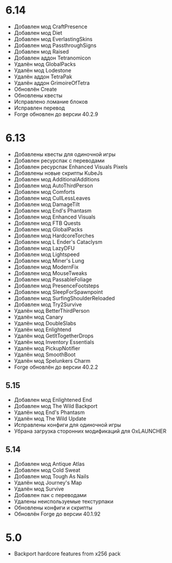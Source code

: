 # 6.14
* Добавлен мод CraftPresence
* Добавлен мод Diet
* Добавлен мод EverlastingSkins
* Добавлен мод PassthroughSigns
* Добавлен мод Raised
* Добавлен аддон Tetranomicon
* Удалён мод GlobalPacks
* Удалён мод Lodestone
* Удалён аддон TetraPak
* Удалён аддон GrimoireOfTetra
* Обновлён Create
* Обновлены квесты
* Исправлено ломание блоков
* Исправлен перевод
* Forge обновлен до версии 40.2.9

# 6.13
* Добавлены квесты для одиночной игры
* Добавлен ресурспак с переводами
* Добавлен ресурспак Enhanced Visuals Pixels
* Добавлены новые скрипты KubeJs
* Добавлен мод AdditionalAdditions
* Добавлен мод AutoThirdPerson
* Добавлен мод Comforts
* Добавлен мод CullLessLeaves
* Добавлен мод DamageTilt
* Добавлен мод End's Phantasm
* Добавлен мод Enhanced Visuals
* Добавлен мод FTB Quests
* Добавлен мод GlobalPacks
* Добавлен мод HardcoreTorches
* Добавлен мод L Ender's Cataclysm
* Добавлен мод LazyDFU
* Добавлен мод Lightspeed
* Добавлен мод Miner's Lung
* Добавлен мод ModernFix
* Добавлен мод MouseTweaks
* Добавлен мод PassableFoliage
* Добавлен мод PresenceFootsteps
* Добавлен мод SleepForSpawnpoint
* Добавлен мод SurfingShoulderReloaded
* Добавлен мод Try2Survive
* Удалён мод BetterThirdPerson
* Удалён мод Canary
* Удалён мод DoubleSlabs
* Удалён мод Enlightend
* Удалён мод GetItTogetherDrops
* Удалён мод Inventory Essentials
* Удалён мод PickupNotifier
* Удалён мод SmoothBoot
* Удалён мод Spelunkers Charm
* Forge обновлён до версии 40.2.2

## 5.15
* Добавлен мод Enlightened End
* Добавлен мод The Wild Backport
* Удалён мод End's Phantasm
* Удалён мод The Wild Update
* Исправлены конфиги для одиночной игры
* Убрана загрузка сторонних модификаций для OxLAUNCHER

## 5.14

* Добавлен мод Antique Atlas
* Добавлен мод Cold Sweat
* Добавлен мод Tough As Nails
* Удалён мод Journey's Map
* Удалён мод Survive
* Добавлен пак с переводами
* Удалены неиспользуемые текстурпаки
* Обновлены конфиги и скрипты
* Обновлён Forge до версии 40.1.92

# 5.0
* Backport hardcore features from x256 pack

